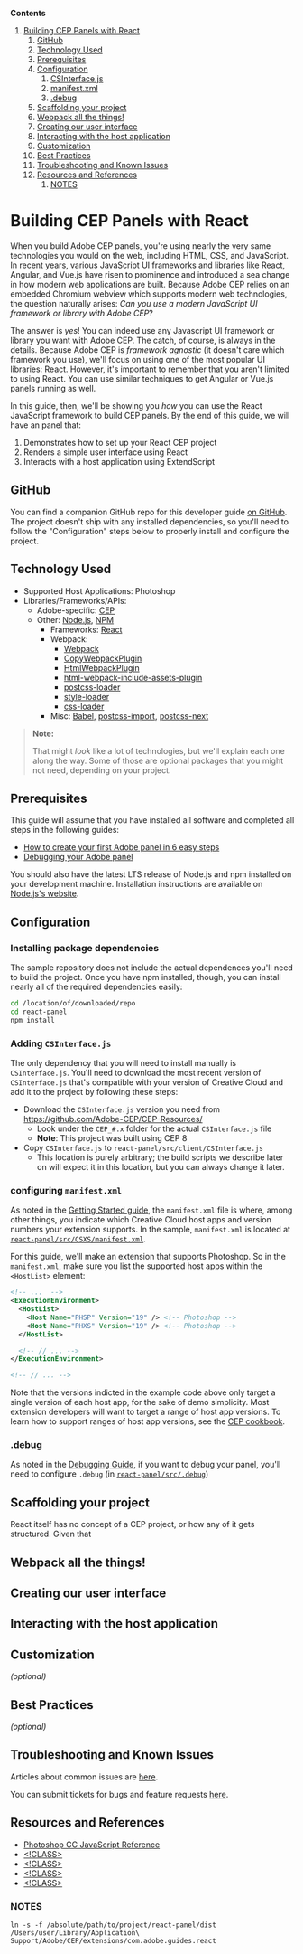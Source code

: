 <!-- START doctoc generated TOC please keep comment here to allow auto update -->

<!-- DON'T EDIT THIS SECTION, INSTEAD RE-RUN doctoc TO UPDATE -->

**Contents**

1.  [Building CEP Panels with React](#building-cep-panels-with-react)
    1.  [GitHub](#github)
    1.  [Technology Used](#technology-used)
    1.  [Prerequisites](#prerequisites)
    1.  [Configuration](#configuration)
        1.  [CSInterface.js](#csinterfacejs)
        1.  [manifest.xml](#manifestxml)
        1.  [.debug](#debug)
    1.  [Scaffolding your project](#scaffolding-your-project)
    1.  [Webpack all the things!](#webpack-all-the-things)
    1.  [Creating our user interface](#creating-our-user-interface)
    1.  [Interacting with the host application](#interacting-with-the-host-application)
    1.  [Customization](#customization)
    1.  [Best Practices](#best-practices)
    1.  [Troubleshooting and Known Issues](#troubleshooting-and-known-issues)
    1.  [Resources and References](#resources-and-references)
        1.  [NOTES](#notes)

<!-- END doctoc generated TOC please keep comment here to allow auto update -->

# Building CEP Panels with React

When you build Adobe CEP panels, you're using nearly the very same technologies you would on the web, including HTML, CSS, and JavaScript. In recent years, various JavaScript UI frameworks and libraries like React, Angular, and Vue.js have risen to prominence and introduced a sea change in how modern web applications are built. Because Adobe CEP relies on an embedded Chromium webview which supports modern web technologies, the question naturally arises: _Can you use a modern JavaScript UI framework or library with Adobe CEP_?

The answer is _yes_! You can indeed use any Javascript UI framework or library you want with Adobe CEP. The catch, of course, is always in the details. Because Adobe CEP is _framework agnostic_ (it doesn't care which framework you use), we'll focus on using one of the most popular UI libraries: React. However, it's important to remember that you aren't limited to using React. You can use similar techniques to get Angular or Vue.js panels running as well.

In this guide, then, we'll be showing you _how_ you can use the React JavaScript framework to build CEP panels. By the end of this guide, we will have an panel that:

1.  Demonstrates how to set up your React CEP project
2.  Renders a simple user interface using React
3.  Interacts with a host application using ExtendScript

## GitHub

You can find a companion GitHub repo for this developer guide [on GitHub](<!LINK HERE>). The project doesn't ship with any installed dependencies, so you'll need to follow the "Configuration" steps below to properly install and configure the project.

## Technology Used

*   Supported Host Applications: Photoshop
*   Libraries/Frameworks/APIs:
    *   Adobe-specific: [CEP](https://github.com/Adobe-CEP/CEP-Resources/tree/master/CEP_8.x)
    *   Other: [Node.js](https://nodejs.org/en/), [NPM](http://npmjs.com/)
        *   Frameworks: [React](https://reactjs.org)
        *   Webpack:
            * [Webpack](https://webpack.js.org/)
            * [CopyWebpackPlugin](https://webpack.js.org/plugins/copy-webpack-plugin/)
            * [HtmlWebpackPlugin](https://webpack.js.org/plugins/html-webpack-plugin/)
            * [html-webpack-include-assets-plugin](https://www.npmjs.com/package/html-webpack-include-assets-plugin)
            * [postcss-loader](https://www.npmjs.com/package/postcss-loader)
            * [style-loader](https://www.npmjs.com/package/style-loader)
            * [css-loader](https://www.npmjs.com/package/css-loader)
        *   Misc: [Babel](https://babeljs.io/), [postcss-import](https://www.npmjs.com/package/postcss-import), [postcss-next](https://npmjs.com/package/postcss-next)

> **Note:**
>
> That might _look_ like a lot of technologies, but we'll explain each one along the way. Some of those are optional packages that you might not need, depending on your project.

## Prerequisites

This guide will assume that you have installed all software and completed all steps in the following guides:

*   [How to create your first Adobe panel in 6 easy steps](https://medium.com/adobe-io/how-to-create-your-first-adobe-panel-in-6-easy-steps-f8bd4ed5778)
*   [Debugging your Adobe panel](https://medium.com/adobe-io/debugging-your-adobe-panel-cf73f00f6961)

You should also have the latest LTS release of Node.js and npm installed on your development machine. Installation instructions are available on [Node.js's website](https://nodejs.org/).

## Configuration

### Installing package dependencies

The sample repository does not include the actual dependences you'll need to build the project. Once you have npm installed, though, you can install nearly all of the required dependencies easily:

```bash
cd /location/of/downloaded/repo
cd react-panel
npm install
```

### Adding `CSInterface.js`

The only dependency that you will need to install manually is `CSInterface.js`. You'll need to download the most recent version of `CSInterface.js` that's compatible with your version of Creative Cloud and add it to the project by following these steps:

*   Download the `CSInterface.js` version you need from https://github.com/Adobe-CEP/CEP-Resources/
    *   Look under the `CEP_#.x` folder for the actual `CSInterface.js` file
    *   **Note**: This project was built using CEP 8
*   Copy `CSInterface.js` to `react-panel/src/client/CSInterface.js`
    *   This location is purely arbitrary; the build scripts we describe later on will expect it in this location, but you can always change it later.

### configuring `manifest.xml`

As noted in the [Getting Started guide](), the `manifest.xml` file is where, among other things, you indicate which Creative Cloud host apps and version numbers your extension supports. In the sample, `manifest.xml` is located at [`react-panel/src/CSXS/manifest.xml`](./react-panel/src/CSXS/manifest.xml).

For this guide, we'll make an extension that supports Photoshop. So in the `manifest.xml`, make sure you list the supported host apps within the `<HostList>` element:

```xml
<!-- ...  -->
<ExecutionEnvironment>
  <HostList>
    <Host Name="PHSP" Version="19" /> <!-- Photoshop -->
    <Host Name="PHXS" Version="19" /> <!-- Photoshop -->
  </HostList>

  <!-- // ... -->
</ExecutionEnvironment>

<!-- // ... -->
```

Note that the versions indicted in the example code above only target a single version of each host app, for the sake of demo simplicity. Most extension developers will want to target a range of host app versions. To learn how to support ranges of host app versions, see the [CEP cookbook](https://github.com/Adobe-CEP/CEP-Resources/blob/master/CEP_8.x/Documentation/CEP%208.0%20HTML%20Extension%20Cookbook.md).

### .debug

As noted in the [Debugging Guide](), if you want to debug your panel, you'll need to configure `.debug` (in [`react-panel/src/.debug`](./react-panel/src/.debug))

## Scaffolding your project

React itself has no concept of a CEP project, or how any of it gets structured. Given that

## Webpack all the things!

## Creating our user interface

## Interacting with the host application

## Customization

_(optional)_

## Best Practices

_(optional)_

## Troubleshooting and Known Issues

Articles about common issues are [here](!LINK).

You can submit tickets for bugs and feature requests [here](!LINK).

## Resources and References

*   [Photoshop CC JavaScript Reference](https://wwwimages2.adobe.com/content/dam/acom/en/devnet/photoshop/pdfs/photoshop-cc-javascript-ref-2015.pdf)
*   [<!CLASS>](<!LINK HERE>)
*   [<!CLASS>](<!LINK HERE>)
*   [<!CLASS>](<!LINK HERE>)
*   [<!CLASS>](<!LINK HERE>)

### NOTES

```
ln -s -f /absolute/path/to/project/react-panel/dist /Users/user/Library/Application\ Support/Adobe/CEP/extensions/com.adobe.guides.react
```
